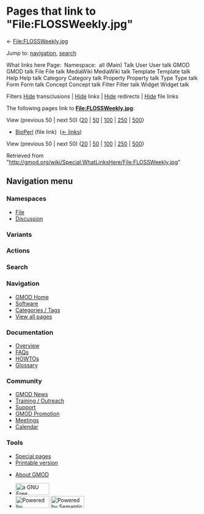 <div id="mw-page-base" class="noprint">

</div>

<div id="mw-head-base" class="noprint">

</div>

<div id="content" class="mw-body" role="main">

<span id="top"></span>

<div id="mw-js-message" style="display:none;">

</div>



# <span dir="auto">Pages that link to "File:FLOSSWeekly.jpg"</span>

<div id="bodyContent">

<div id="contentSub">

←
[File:FLOSSWeekly.jpg](/wiki/File:FLOSSWeekly.jpg "File:FLOSSWeekly.jpg")

</div>

<div id="jump-to-nav" class="mw-jump">

Jump to: [navigation](#mw-navigation), [search](#p-search)

</div>

<div id="mw-content-text">

What links here Page:  Namespace:  all (Main) Talk User User talk GMOD
GMOD talk File File talk MediaWiki MediaWiki talk Template Template talk
Help Help talk Category Category talk Property Property talk Type Type
talk Form Form talk Concept Concept talk Filter Filter talk Widget
Widget talk

Filters
[Hide](/mediawiki/index.php?title=Special:WhatLinksHere/File:FLOSSWeekly.jpg&hidetrans=1 "Special:WhatLinksHere/File:FLOSSWeekly.jpg")
transclusions \|
[Hide](/mediawiki/index.php?title=Special:WhatLinksHere/File:FLOSSWeekly.jpg&hidelinks=1 "Special:WhatLinksHere/File:FLOSSWeekly.jpg")
links \|
[Hide](/mediawiki/index.php?title=Special:WhatLinksHere/File:FLOSSWeekly.jpg&hideredirs=1 "Special:WhatLinksHere/File:FLOSSWeekly.jpg")
redirects \|
[Hide](/mediawiki/index.php?title=Special:WhatLinksHere/File:FLOSSWeekly.jpg&hideimages=1 "Special:WhatLinksHere/File:FLOSSWeekly.jpg")
file links

The following pages link to
**[File:FLOSSWeekly.jpg](/wiki/File:FLOSSWeekly.jpg "File:FLOSSWeekly.jpg")**:

View (previous 50 \| next 50)
([20](/mediawiki/index.php?title=Special:WhatLinksHere/File:FLOSSWeekly.jpg&limit=20 "Special:WhatLinksHere/File:FLOSSWeekly.jpg")
\|
[50](/mediawiki/index.php?title=Special:WhatLinksHere/File:FLOSSWeekly.jpg&limit=50 "Special:WhatLinksHere/File:FLOSSWeekly.jpg")
\|
[100](/mediawiki/index.php?title=Special:WhatLinksHere/File:FLOSSWeekly.jpg&limit=100 "Special:WhatLinksHere/File:FLOSSWeekly.jpg")
\|
[250](/mediawiki/index.php?title=Special:WhatLinksHere/File:FLOSSWeekly.jpg&limit=250 "Special:WhatLinksHere/File:FLOSSWeekly.jpg")
\|
[500](/mediawiki/index.php?title=Special:WhatLinksHere/File:FLOSSWeekly.jpg&limit=500 "Special:WhatLinksHere/File:FLOSSWeekly.jpg"))

- [BioPerl](/wiki/BioPerl "BioPerl") (file link) ‎
  <span class="mw-whatlinkshere-tools">([←
  links](/mediawiki/index.php?title=Special:WhatLinksHere&target=BioPerl "Special:WhatLinksHere"))</span>

View (previous 50 \| next 50)
([20](/mediawiki/index.php?title=Special:WhatLinksHere/File:FLOSSWeekly.jpg&limit=20 "Special:WhatLinksHere/File:FLOSSWeekly.jpg")
\|
[50](/mediawiki/index.php?title=Special:WhatLinksHere/File:FLOSSWeekly.jpg&limit=50 "Special:WhatLinksHere/File:FLOSSWeekly.jpg")
\|
[100](/mediawiki/index.php?title=Special:WhatLinksHere/File:FLOSSWeekly.jpg&limit=100 "Special:WhatLinksHere/File:FLOSSWeekly.jpg")
\|
[250](/mediawiki/index.php?title=Special:WhatLinksHere/File:FLOSSWeekly.jpg&limit=250 "Special:WhatLinksHere/File:FLOSSWeekly.jpg")
\|
[500](/mediawiki/index.php?title=Special:WhatLinksHere/File:FLOSSWeekly.jpg&limit=500 "Special:WhatLinksHere/File:FLOSSWeekly.jpg"))

</div>

<div class="printfooter">

Retrieved from
"<http://gmod.org/wiki/Special:WhatLinksHere/File:FLOSSWeekly.jpg>"

</div>

<div id="catlinks" class="catlinks catlinks-allhidden">

</div>

<div class="visualClear">

</div>

</div>

</div>

<div id="mw-navigation">

## Navigation menu

<div id="mw-head">



<div id="left-navigation">

<div id="p-namespaces" class="vectorTabs" role="navigation"
aria-labelledby="p-namespaces-label">

### Namespaces

- <span id="ca-nstab-image"><a href="/wiki/File:FLOSSWeekly.jpg" accesskey="c"
  title="View the file page [c]">File</a></span>
- <span id="ca-talk"><a
  href="/mediawiki/index.php?title=File_talk:FLOSSWeekly.jpg&amp;action=edit&amp;redlink=1"
  accesskey="t"
  title="Discussion about the content page [t]">Discussion</a></span>

</div>

<div id="p-variants" class="vectorMenu emptyPortlet" role="navigation"
aria-labelledby="p-variants-label">

### 

### Variants[](#)

<div class="menu">

</div>

</div>

</div>

<div id="right-navigation">



<div id="p-cactions" class="vectorMenu emptyPortlet" role="navigation"
aria-labelledby="p-cactions-label">

### Actions[](#)

<div class="menu">

</div>

</div>

<div id="p-search" role="search">

### Search

<div id="simpleSearch">

</div>

</div>

</div>

</div>

<div id="mw-panel">

<div id="p-logo" role="banner">

<a href="/wiki/Main_Page"
style="background-image: url(http://gmod.org/images/GMOD-cogs.png);"
title="Visit the main page"></a>

</div>

<div id="p-Navigation" class="portal" role="navigation"
aria-labelledby="p-Navigation-label">

### Navigation

<div class="body">

- <span id="n-GMOD-Home">[GMOD Home](/wiki/Main_Page)</span>
- <span id="n-Software">[Software](/wiki/GMOD_Components)</span>
- <span id="n-Categories-.2F-Tags">[Categories /
  Tags](/wiki/Categories)</span>
- <span id="n-View-all-pages">[View all
  pages](/wiki/Special:AllPages)</span>

</div>

</div>

<div id="p-Documentation" class="portal" role="navigation"
aria-labelledby="p-Documentation-label">

### Documentation

<div class="body">

- <span id="n-Overview">[Overview](/wiki/Overview)</span>
- <span id="n-FAQs">[FAQs](/wiki/Category:FAQ)</span>
- <span id="n-HOWTOs">[HOWTOs](/wiki/Category:HOWTO)</span>
- <span id="n-Glossary">[Glossary](/wiki/Glossary)</span>

</div>

</div>

<div id="p-Community" class="portal" role="navigation"
aria-labelledby="p-Community-label">

### Community

<div class="body">

- <span id="n-GMOD-News">[GMOD News](/wiki/GMOD_News)</span>
- <span id="n-Training-.2F-Outreach">[Training /
  Outreach](/wiki/Training_and_Outreach)</span>
- <span id="n-Support">[Support](/wiki/Support)</span>
- <span id="n-GMOD-Promotion">[GMOD
  Promotion](/wiki/GMOD_Promotion)</span>
- <span id="n-Meetings">[Meetings](/wiki/Meetings)</span>
- <span id="n-Calendar">[Calendar](/wiki/Calendar)</span>

</div>

</div>

<div id="p-tb" class="portal" role="navigation"
aria-labelledby="p-tb-label">

### Tools

<div class="body">

- <span id="t-specialpages"><a href="/wiki/Special:SpecialPages" accesskey="q"
  title="A list of all special pages [q]">Special pages</a></span>
- <span id="t-print"><a
  href="/mediawiki/index.php?title=Special:WhatLinksHere/File:FLOSSWeekly.jpg&amp;printable=yes"
  rel="alternate" accesskey="p"
  title="Printable version of this page [p]">Printable version</a></span>

</div>

</div>

</div>

</div>

<div id="footer" role="contentinfo">

- <span id="footer-places-about">[About
  GMOD](/wiki/GMOD:About "GMOD:About")</span>

<!-- -->

- <span id="footer-copyrightico">[<img src="http://www.gnu.org/graphics/gfdl-logo-small.png" width="88"
  height="31" alt="a GNU Free Documentation License" />](http://www.gnu.org/licenses/fdl-1.3.html)</span>
- <span id="footer-poweredbyico">[<img src="/mediawiki/skins/common/images/poweredby_mediawiki_88x31.png"
  width="88" height="31" alt="Powered by MediaWiki" />](//www.mediawiki.org/)
  [<img
  src="/mediawiki/extensions/SemanticMediaWiki/includes/../resources/images/smw_button.png"
  width="88" height="31" alt="Powered by Semantic MediaWiki" />](https://www.semantic-mediawiki.org/wiki/Semantic_MediaWiki)</span>

<div style="clear:both">

</div>

</div>
